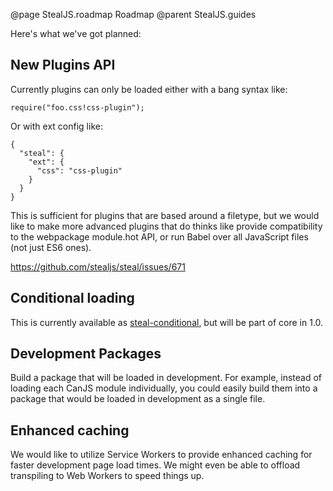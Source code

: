 @page StealJS.roadmap Roadmap
@parent StealJS.guides

Here's what we've got planned:

## New Plugins API

Currently plugins can only be loaded either with a bang syntax like:

```
require("foo.css!css-plugin");
```

Or with ext config like:

```
{
  "steal": {
    "ext": {
      "css": "css-plugin"
    }
  }
}
```

This is sufficient for plugins that are based around a filetype, but we would like to make more advanced plugins that do thinks like provide compatibility to the webpackage module.hot API, or run Babel over all JavaScript files (not just ES6 ones).

https://github.com/stealjs/steal/issues/671

## Conditional loading

This is currently available as [steal-conditional](https://github.com/stealjs/conditional), but will be part of core in 1.0.

## Development Packages

Build a package that will be loaded in development. For example, instead of
loading each CanJS module individually, you could easily build them
into a package that would be loaded in development as a single file.

## Enhanced caching

We would like to utilize Service Workers to provide enhanced caching for faster development page load times. We might even be able to offload transpiling to Web Workers to speed things up.
